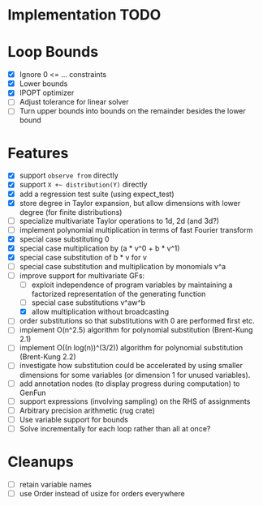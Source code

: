 # Implementation TODO

Loop Bounds
===========

- [x] Ignore 0 <= ... constraints
- [x] Lower bounds
- [x] IPOPT optimizer
- [ ] Adjust tolerance for linear solver
- [ ] Turn upper bounds into bounds on the remainder besides the lower bound

Features
========

- [x] support `observe from` directly
- [x] support `X +~ distribution(Y)` directly
- [x] add a regression test suite (using expect_test)
- [x] store degree in Taylor expansion, but allow dimensions with lower degree (for finite distributions)
- [ ] specialize multivariate Taylor operations to 1d, 2d (and 3d?)
- [ ] implement polynomial multiplication in terms of fast Fourier transform
- [x] special case substituting 0
- [x] special case multiplication by (a * v^0 + b * v^1)
- [x] special case substitution of b * v for v
- [ ] special case substitution and multiplication by monomials v^a
- [ ] improve support for multivariate GFs:
  - [ ] exploit independence of program variables by maintaining a factorized representation of the generating function
  - [ ] special case substitutions v^aw^b
  - [x] allow multiplication without broadcasting
- [ ] order substitutions so that substitutions with 0 are performed first etc.
- [ ] implement O(n^2.5) algorithm for polynomial substitution (Brent-Kung 2.1)
- [ ] implement O((n log(n))^(3/2)) algorithm for polynomial substitution (Brent-Kung 2.2)
- [ ] investigate how substitution could be accelerated by using smaller dimensions for some variables (or dimension 1 for unused variables).
- [ ] add annotation nodes (to display progress during computation) to GenFun
- [ ] support expressions (involving sampling) on the RHS of assignments
- [ ] Arbitrary precision arithmetic (rug crate)
- [ ] Use variable support for bounds
- [ ] Solve incrementally for each loop rather than all at once?

Cleanups
========

- [ ] retain variable names
- [ ] use Order instead of usize for orders everywhere
